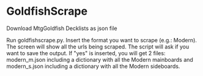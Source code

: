 # GoldfishScrape
Download MtgGoldfish Decklists as json file

Run goldfishscrape.py. Insert the format you want to scrape (e.g.: Modern). The screen will show all the urls being scraped.
The script will ask if you want to save the output. If "yes" is inserted, you will get 2 files: modern_m.json including
a dictionary with all the Modern mainboards and modern_s.json including a dictionary with all the Modern sideboards.

